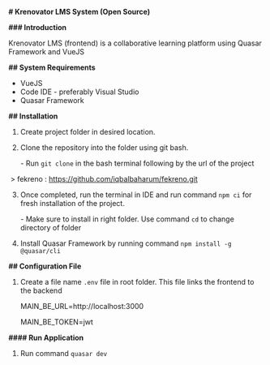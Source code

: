 **# Krenovator LMS System (Open Source)**



**### Introduction**



Krenovator LMS (frontend) is a collaborative learning platform using Quasar Framework and VueJS



**## System Requirements**



  - VueJS 
  - Code IDE - preferably Visual Studio
  - Quasar Framework



**## Installation**



1. Create project folder in desired location.

2. Clone the repository into the folder using git bash. 

    \- Run `git clone` in the bash terminal following by the url of the project

​      \> fekreno : https://github.com/iqbalbaharum/fekreno.git



3. Once completed, run the terminal in IDE and run command `npm ci` for fresh installation of the project. 

    \- Make sure to install in right folder. Use command `cd` to change directory of folder 
   

4. Install Quasar Framework by running command `npm install -g @quasar/cli`



**## Configuration File**



1. Create a file name `.env` file in root folder.  This file links the frontend to the backend

   

   MAIN_BE_URL=http://localhost:3000

   MAIN_BE_TOKEN=jwt

   

**#### Run Application**

1. Run command `quasar dev`


